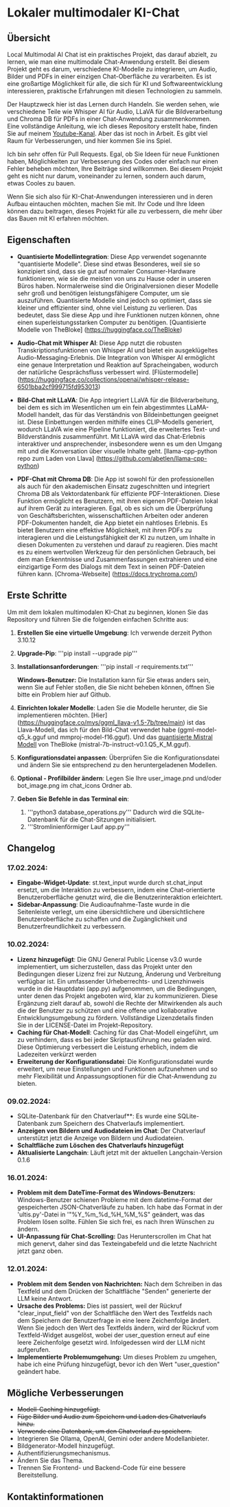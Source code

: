 # Lokaler multimodaler KI-Chat
## Übersicht

Local Multimodal AI Chat ist ein praktisches Projekt, das darauf abzielt, zu lernen, wie man eine multimodale Chat-Anwendung erstellt. Bei diesem Projekt geht es darum, verschiedene KI-Modelle zu integrieren, um Audio, Bilder und PDFs in einer einzigen Chat-Oberfläche zu verarbeiten. Es ist eine großartige Möglichkeit für alle, die sich für KI und Softwareentwicklung interessieren, praktische Erfahrungen mit diesen Technologien zu sammeln.

Der Hauptzweck hier ist das Lernen durch Handeln. Sie werden sehen, wie verschiedene Teile wie Whisper AI für Audio, LLaVA für die Bildverarbeitung und Chroma DB für PDFs in einer Chat-Anwendung zusammenkommen. Eine vollständige Anleitung, wie ich dieses Repository erstellt habe, finden Sie auf meinem [Youtube-Kanal](https://youtu.be/CUjO8b6_ZuM).
Aber das ist noch in Arbeit. Es gibt viel Raum für Verbesserungen, und hier kommen Sie ins Spiel.

Ich bin sehr offen für Pull Requests. Egal, ob Sie Ideen für neue Funktionen haben, Möglichkeiten zur Verbesserung des Codes oder einfach nur einen Fehler beheben möchten, Ihre Beiträge sind willkommen. Bei diesem Projekt geht es nicht nur darum, voneinander zu lernen, sondern auch darum, etwas Cooles zu bauen.

Wenn Sie sich also für KI-Chat-Anwendungen interessieren und in deren Aufbau eintauchen möchten, machen Sie mit. Ihr Code und Ihre Ideen können dazu beitragen, dieses Projekt für alle zu verbessern, die mehr über das Bauen mit KI erfahren möchten.

## Eigenschaften

- **Quantisierte Modellintegration**: Diese App verwendet sogenannte "quantisierte Modelle". Diese sind etwas Besonderes, weil sie so konzipiert sind, dass sie gut auf normaler Consumer-Hardware funktionieren, wie sie die meisten von uns zu Hause oder in unseren Büros haben. Normalerweise sind die Originalversionen dieser Modelle sehr groß und benötigen leistungsfähigere Computer, um sie auszuführen. Quantisierte Modelle sind jedoch so optimiert, dass sie kleiner und effizienter sind, ohne viel Leistung zu verlieren. Das bedeutet, dass Sie diese App und ihre Funktionen nutzen können, ohne einen superleistungsstarken Computer zu benötigen. [Quantisierte Modelle von TheBloke] (https://huggingface.co/TheBloke)

- **Audio-Chat mit Whisper AI**: Diese App nutzt die robusten Transkriptionsfunktionen von Whisper AI und bietet ein ausgeklügeltes Audio-Messaging-Erlebnis. Die Integration von Whisper AI ermöglicht eine genaue Interpretation und Reaktion auf Spracheingaben, wodurch der natürliche Gesprächsfluss verbessert wird.
[Flüstermodelle] (https://huggingface.co/collections/openai/whisper-release-6501bba2cf999715fd953013)

- **Bild-Chat mit LLaVA**: Die App integriert LLaVA für die Bildverarbeitung, bei dem es sich im Wesentlichen um ein fein abgestimmtes LLaMA-Modell handelt, das für das Verständnis von Bildeinbettungen geeignet ist. Diese Einbettungen werden mithilfe eines CLIP-Modells generiert, wodurch LLaVA wie eine Pipeline funktioniert, die erweitertes Text- und Bildverständnis zusammenführt. Mit LLaVA wird das Chat-Erlebnis interaktiver und ansprechender, insbesondere wenn es um den Umgang mit und die Konversation über visuelle Inhalte geht. [llama-cpp-python repo zum Laden von Llava] (https://github.com/abetlen/llama-cpp-python)

- **PDF-Chat mit Chroma DB**: Die App ist sowohl für den professionellen als auch für den akademischen Einsatz zugeschnitten und integriert Chroma DB als Vektordatenbank für effiziente PDF-Interaktionen. Diese Funktion ermöglicht es Benutzern, mit ihren eigenen PDF-Dateien lokal auf ihrem Gerät zu interagieren. Egal, ob es sich um die Überprüfung von Geschäftsberichten, wissenschaftlichen Arbeiten oder anderen PDF-Dokumenten handelt, die App bietet ein nahtloses Erlebnis. Es bietet Benutzern eine effektive Möglichkeit, mit ihren PDFs zu interagieren und die Leistungsfähigkeit der KI zu nutzen, um Inhalte in diesen Dokumenten zu verstehen und darauf zu reagieren. Dies macht es zu einem wertvollen Werkzeug für den persönlichen Gebrauch, bei dem man Erkenntnisse und Zusammenfassungen extrahieren und eine einzigartige Form des Dialogs mit dem Text in seinen PDF-Dateien führen kann. [Chroma-Webseite] (https://docs.trychroma.com/)


## Erste Schritte

Um mit dem lokalen multimodalen KI-Chat zu beginnen, klonen Sie das Repository und führen Sie die folgenden einfachen Schritte aus:

1. **Erstellen Sie eine virtuelle Umgebung**: Ich verwende derzeit Python 3.10.12

2. **Upgrade-Pip**: '''pip install --upgrade pip'''

3. **Installationsanforderungen**: '''pip install -r requirements.txt'''
   
   **Windows-Benutzer:** Die Installation kann für Sie etwas anders sein, wenn Sie auf Fehler stoßen, die Sie nicht beheben können, öffnen Sie bitte ein Problem hier auf Github.

4. **Einrichten lokaler Modelle**: Laden Sie die Modelle herunter, die Sie implementieren möchten. [Hier] (https://huggingface.co/mys/ggml_llava-v1.5-7b/tree/main) ist das Llava-Modell, das ich für den Bild-Chat verwendet habe (ggml-model-q5_k.gguf und mmproj-model-f16.gguf). 
Und das [quantisierte Mistral Modell](https://huggingface.co/TheBloke/Mistral-7B-Instruct-v0.1-GGUF) von TheBloke (mistral-7b-instruct-v0.1.Q5_K_M.gguf).

5. **Konfigurationsdatei anpassen**: Überprüfen Sie die Konfigurationsdatei und ändern Sie sie entsprechend zu den heruntergeladenen Modellen.

6. **Optional - Profilbilder ändern**: Legen Sie Ihre user_image.pnd und/oder bot_image.png im chat_icons Ordner ab. 

7. **Geben Sie Befehle in das Terminal ein**: 
   1. '''python3 database_operations.py''' Dadurch wird die SQLite-Datenbank für die Chat-Sitzungen initialisiert.
   2. '''Stromlinienförmiger Lauf app.py'''


## Changelog
### 17.02.2024:
- **Eingabe-Widget-Update**: st.text_input wurde durch st.chat_input ersetzt, um die Interaktion zu verbessern, indem eine Chat-orientierte Benutzeroberfläche genutzt wird, die die Benutzerinteraktion erleichtert.
- **Sidebar-Anpassung**: Die Audioaufnahme-Taste wurde in die Seitenleiste verlegt, um eine übersichtlichere und übersichtlichere Benutzeroberfläche zu schaffen und die Zugänglichkeit und Benutzerfreundlichkeit zu verbessern.

### 10.02.2024:
- **Lizenz hinzugefügt**: Die GNU General Public License v3.0 wurde implementiert, um sicherzustellen, dass das Projekt unter den Bedingungen dieser Lizenz frei zur Nutzung, Änderung und Verbreitung verfügbar ist. Ein umfassender Urheberrechts- und Lizenzhinweis wurde in die Hauptdatei (app.py) aufgenommen, um die Bedingungen, unter denen das Projekt angeboten wird, klar zu kommunizieren. Diese Ergänzung zielt darauf ab, sowohl die Rechte der Mitwirkenden als auch die der Benutzer zu schützen und eine offene und kollaborative Entwicklungsumgebung zu fördern. Vollständige Lizenzdetails finden Sie in der LICENSE-Datei im Projekt-Repository.
- **Caching für Chat-Modell**: Caching für das Chat-Modell eingeführt, um zu verhindern, dass es bei jeder Skriptausführung neu geladen wird. Diese Optimierung verbessert die Leistung erheblich, indem die Ladezeiten verkürzt werden 
- **Erweiterung der Konfigurationsdatei**: Die Konfigurationsdatei wurde erweitert, um neue Einstellungen und Funktionen aufzunehmen und so mehr Flexibilität und Anpassungsoptionen für die Chat-Anwendung zu bieten.


### 09.02.2024:

- SQLite-Datenbank für den Chatverlauf**: Es wurde eine SQLite-Datenbank zum Speichern des Chatverlaufs implementiert.
- **Anzeigen von Bildern und Audiodateien im Chat**: Der Chatverlauf unterstützt jetzt die Anzeige von Bildern und Audiodateien.
- **Schaltfläche zum Löschen des Chatverlaufs hinzugefügt**
- **Aktualisierte Langchain**: Läuft jetzt mit der aktuellen Langchain-Version 0.1.6

### 16.01.2024:
- **Problem mit dem DateTime-Format des Windows-Benutzers:** Windows-Benutzer schienen Probleme mit dem datetime-Format der gespeicherten JSON-Chatverläufe zu haben. Ich habe das Format in der 'ultis.py'-Datei in '"%Y_%m_%d_%H_%M_%S" geändert, was das Problem lösen sollte. Fühlen Sie sich frei, es nach Ihren Wünschen zu ändern.
- **UI-Anpassung für Chat-Scrolling:** Das Herunterscrollen im Chat hat mich genervt, daher sind das Texteingabefeld und die letzte Nachricht jetzt ganz oben.

### 12.01.2024:
- **Problem mit dem Senden von Nachrichten:** Nach dem Schreiben in das Textfeld und dem Drücken der Schaltfläche "Senden" generierte der LLM keine Antwort. 
- **Ursache des Problems:** Dies ist passiert, weil der Rückruf "clear_input_field" von der Schaltfläche den Wert des Textfelds nach dem Speichern der Benutzerfrage in eine leere Zeichenfolge ändert. Wenn Sie jedoch den Wert des Textfelds ändern, wird der Rückruf vom Textfeld-Widget ausgelöst, wobei der user_question erneut auf eine leere Zeichenfolge gesetzt wird. Infolgedessen wird der LLM nicht aufgerufen.
- **Implementierte Problemumgehung:** Um dieses Problem zu umgehen, habe ich eine Prüfung hinzugefügt, bevor ich den Wert "user_question" geändert habe.

## Mögliche Verbesserungen
- ~~Modell-Caching hinzugefügt.~~
- ~~Füge Bilder und Audio zum Speichern und Laden des Chatverlaufs hinzu.~~
- ~~Verwende eine Datenbank, um den Chatverlauf zu speichern.~~
- Integrieren Sie Ollama, OpenAI, Gemini oder andere Modellanbieter.
- Bildgenerator-Modell hinzugefügt.
- Authentifizierungsmechanismus.
- Ändern Sie das Thema.
- Trennen Sie Frontend- und Backend-Code für eine bessere Bereitstellung.

## Kontaktinformationen
